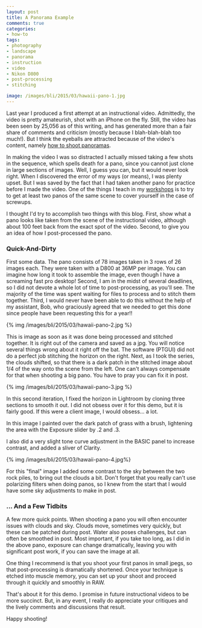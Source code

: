 ```yaml
---
layout: post
title: A Panorama Example
comments: true
categories:
- how-to
tags:
- photography
- landscape
- panorama
- instruction
- video
- Nikon D800
- post-processing
- stitching

image: /images/bli/2015/03/hawaii-pano-1.jpg
---
```


Last year I produced a first attempt at an instructional video. Admittedly, the video is pretty amateurish, shot with an iPhone on the fly. Still, the video has been seen by 25,056 as of this writing, and has generated more than a fair share of comments and criticism (mostly because I blah-blah-blah too much!). But I think the eyeballs are attracted because of the video's content, namely [how to shoot panoramas](https://www.youtube.com/watch?v=edgmob9gtQ4). 

<!--more-->

In making the video I was so distracted I actually missed taking a few shots in the sequence, which spells death for a pano, since you cannot just clone in large sections of images. Well, I guess you can, but it would never look right. When I discovered the error of my ways (or means), I was plenty upset. But I was saved by the fact that I had taken another pano for practice before I made the video. One of the things I teach in my [workshops](http://www.lesterpickerphoto.com/workshops/upcoming-workshops.html) is to try to get at least two panos of the same scene to cover yourself in the case of screwups. 

I thought I'd try to accomplish two things with this blog. First, show what a pano looks like taken from the scene of the instructional video, although about 100 feet back from the exact spot of the video. Second, to give you an idea of how I post-processed the pano. 

### Quick-And-Dirty

First some data. The pano consists of 78 images taken in 3 rows of 26 images each. They were taken with a D800 at 36MP per image. You can imagine how long it took to assemble the image, even though I have a screaming fast pro desktop! Second, I am in the midst of several deadlines, so I did not devote a whole lot of time to post-processing, as you'll see. The majority of the time was spent waiting for files to process and to stitch them together. Third, I would never have been able to do this without the help of my assistant, Bob, who graciously agreed that we needed to get this done since people have been requesting this for a year!!

{% img /images/bli/2015/03/hawaii-pano-2.jpg %}

This is image as soon as it was done being processed and stitched together. It is right out of the camera and saved as a jpg. You will notice several things wrong about it right off the bat. The software (PTGUI) did not do a perfect job stitching the horizon on the right. Next, as I took the series, the clouds shifted, so that there is a dark patch in the stitched image about 1/4 of the way onto the scene from the left. One can't always compensate for that when shooting a big pano. You have to pray you can fix it in post. 

{% img /images/bli/2015/03/hawaii-pano-3.jpg %}

In this second iteration, I fixed the horizon in Lightroom by cloning three sections to smooth it out. I did not obsess over it for this demo, but it is fairly good. If this were a client image, I would obsess... a lot. 

In this image I painted over the dark patch of grass with a brush, lightening the area with the Exposure slider by .2 and .3. 

I also did a very slight tone curve adjustment in the BASIC panel to increase contrast, and added a sliver of Clarity. 

{% img /images/bli/2015/03/hawaii-pano-4.jpg%}

For this "final" image I added some contrast to the sky between the two rock piles, to bring out the clouds a bit. Don't forget that you really can't use polarizing filters when doing panos, so I knew from the start that I would have some sky adjustments to make in post. 

### ... And a Few Tidbits

A few more quick points. When shooting a pano you will often encounter issues with clouds and sky. Clouds move, sometimes very quickly, but these can be patched during post. Water also poses challenges, but can often be smoothed in post. Most important, if you take too long, as I did in the above pano, exposure can change dramatically, leaving you with significant post work, if you can save the image at all. 

One thing I recommend is that you shoot your first panos in small jpegs, so that post-processing is dramatically shortened. Once your technique is etched into muscle memory, you can set up your shoot and proceed through it quickly and smoothly in RAW. 

That's about it for this demo. I promise in future instructional videos to be more succinct. But, in any event, I really do appreciate your critiques and the lively comments and discussions that result. 

Happy shooting!


